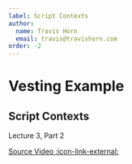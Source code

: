 ```yaml
---
label: Script Contexts
author:
  name: Travis Horn
  email: travis@travishorn.com
order: -2
---
```


# Vesting Example

## Script Contexts

Lecture 3, Part 2

[Source Video
:icon-link-external:](https://www.youtube.com/watch?v=B66xLrGXwmw&list=PLNEK_Ejlx3x2zxcfoVGARFExzOHwXFCCL&index=2)
